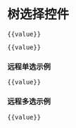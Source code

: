 # 树选择控件

<div id="ex-tree-01">
  <tree-select :choices="choices" v-model="value" clearable filterable></tree-select>
  <pre>{{value}}</pre>
</div>
<script>
var ex_tree_01 = new Vue({
  el: '#ex-tree-01',
  data: function () {
    var data = [
      {
        id: 'a',
        title: 'parent 1',
        expand: true,
        children: [
          {
            id: 'a1',
            title: 'parent 1-1 - long- long- long- long- long- long',
            expand: true,
            children: [
              {
                id: 'a1-1',
                title: 'leaf 1-1-1- long- long- long- long- long- long'
              },
              {
                id: 'a1-2',
                title: 'leaf 1-1-2'
              }
            ]
          },
          {
            id: 'a2',
            title: 'parent 1-2',
            expand: true,
            children: [
              {
                id: 'a2-1',
                title: 'leaf 1-2-1'
              },
              {
                id: 'a2-2',
                title: 'leaf 1-2-1'
              }
            ]
          }
        ]
      }
    ]
    return {choices: data, value:''}
  }
})
</script>

<div id="ex-tree-02">
  <tree-select :choices="choices" v-model="value" multiple filterable></tree-select>
  <pre>{{value}}</pre>
</div>
<script>
var ex_tree_02 = new Vue({
  el: '#ex-tree-02',
  data: function () {
    var data = [
      {
        id: 'a',
        title: 'parent 1',
        expand: true,
        children: [
          {
            id: 'a1',
            title: 'parent 1-1 - long- long- long- long- long- long',
            expand: true,
            children: [
              {
                id: 'a1-1',
                title: 'leaf 1-1-1- long- long- long- long- long- long'
              },
              {
                id: 'a1-2',
                title: 'leaf 1-1-2'
              }
            ]
          },
          {
            id: 'a2',
            title: 'parent 1-2',
            expand: true,
            children: [
              {
                id: 'a2-1',
                title: 'leaf 1-2-1'
              },
              {
                id: 'a2-2',
                title: 'leaf 1-2-1'
              }
            ]
          }
        ]
      }
    ]
    return {choices: data, value:''}
  }
})
</script>

### 远程单选示例

<div id="ex-tree-03">
  <tree-select :choices="choices" v-model="value" remote
    :remote-load-data="handleRemoteLoadData">
  </tree-select>
  <pre>{{value}}</pre>
</div>
<script>
var ex_tree_03 = new Vue({
  el: '#ex-tree-03',
  data: function () {
    var data = [
    ]
    return {choices: data, value:''}
  },
  mounted: function () {
    var self = this
    setTimeout(function () {
      self.choices = [{
        id: 'parent',
        title: 'parent',
        loading: false,
        children: []
        }]
      }, 3000)
  },
  methods: {
    handleRemoteLoadData: function (item, callback) {
      if (item) {
        callback([
          {
              title: 'children1',
              id: 'children1'
          },
          {
              id: 'children2',
              title: 'children2'
          }
        ])
      }
    }
  }
})
</script>

### 远程多选示例

<div id="ex-tree-04">
  <tree-select :choices="choices" v-model="value" multiple filterable remote
    :remote-query="handleRemoteQuery" :remote-load-data="handleRemoteLoadData">
  </tree-select>
  <pre>{{value}}</pre>
</div>
<script>
var ex_tree_04 = new Vue({
  el: '#ex-tree-04',
  data: function () {
    var data = [
    ]
    return {choices: data, value:''}
  },
  mounted: function () {
    var self = this
    setTimeout(function () {
      self.choices = [{
        id: 'parent',
        title: 'parent',
        loading: false,
        children: []
        }]
      }, 3000)
  },
  methods: {
    handleRemoteQuery: function (query, callback) {
      var self = this
      setTimeout( function () {
        var data = [
          {
            id: 'a',
            title: 'parent a',
            expand: true,
            children: [
              {
                id: 'a1',
                title: 'parent a1',
                expand: true,
                children: [
                  {
                    id: 'a1-1',
                    title: 'a1-1'
                  },
                  {
                    id: 'a1-2',
                    title: 'a1-2'
                  }
                ]
              },
              {
                id: 'a2',
                title: 'parent a2',
                expand: true,
                children: [
                  {
                    id: 'a2-1',
                    title: 'a2-1'
                  },
                  {
                    id: 'a2-2',
                    title: 'a2-2'
                  }
                ]
              }
            ]
          }
        ]
        callback(data)
      }, 300)
    },
    handleRemoteLoadData: function (item, callback) {
      if (item) {
        callback([
          {
              title: 'children1',
              id: 'children1'
          },
          {
              id: 'children2',
              title: 'children2'
          }
        ])
      }
    }
  }
})
</script>
